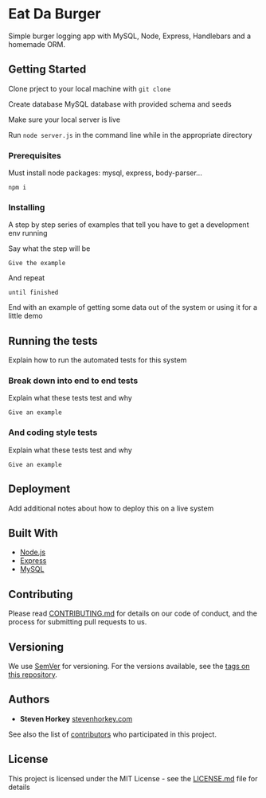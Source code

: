 # Eat Da Burger

Simple burger logging app with MySQL, Node, Express, Handlebars and a homemade ORM.

## Getting Started

Clone prject to your local machine with ```git clone```

Create database MySQL database with provided schema and seeds

Make sure your local server is live

Run ```node server.js``` in the command line while in the appropriate directory

### Prerequisites

Must install node packages: mysql, express, body-parser...

```
npm i
```

### Installing

A step by step series of examples that tell you have to get a development env running

Say what the step will be

```
Give the example
```

And repeat

```
until finished
```

End with an example of getting some data out of the system or using it for a little demo

## Running the tests

Explain how to run the automated tests for this system

### Break down into end to end tests

Explain what these tests test and why

```
Give an example
```

### And coding style tests

Explain what these tests test and why

```
Give an example
```

## Deployment

Add additional notes about how to deploy this on a live system

## Built With

* [Node.js](http://nodejs.org)
* [Express](https://expressjs.com)
* [MySQL](https://mysql.com)

## Contributing

Please read [CONTRIBUTING.md](https://gist.github.com/PurpleBooth/b24679402957c63ec426) for details on our code of conduct, and the process for submitting pull requests to us.

## Versioning

We use [SemVer](http://semver.org/) for versioning. For the versions available, see the [tags on this repository](https://github.com/your/project/tags). 

## Authors

* **Steven Horkey** [stevenhorkey.com](https://stevenhorkey.com/)

See also the list of [contributors](https://github.com/your/project/contributors) who participated in this project.

## License

This project is licensed under the MIT License - see the [LICENSE.md](LICENSE.md) file for details


